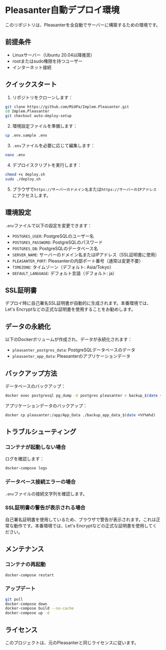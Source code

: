 # Pleasanter自動デプロイ環境

このリポジトリは、Pleasanterを全自動でサーバーに構築するための環境です。

## 前提条件

- Linuxサーバー（Ubuntu 20.04以降推奨）
- rootまたはsudo権限を持つユーザー
- インターネット接続

## クイックスタート

1. リポジトリをクローンします：

```bash
git clone https://github.com/MiUPa/Implem.Pleasanter.git
cd Implem.Pleasanter
git checkout auto-deploy-setup
```

2. 環境設定ファイルを準備します：

```bash
cp .env.sample .env
```

3. `.env`ファイルを必要に応じて編集します：

```bash
nano .env
```

4. デプロイスクリプトを実行します：

```bash
chmod +x deploy.sh
sudo ./deploy.sh
```

5. ブラウザで`https://サーバーのドメイン名`または`https://サーバーのIPアドレス`にアクセスします。

## 環境設定

`.env`ファイルで以下の設定を変更できます：

- `POSTGRES_USER`: PostgreSQLのユーザー名
- `POSTGRES_PASSWORD`: PostgreSQLのパスワード
- `POSTGRES_DB`: PostgreSQLのデータベース名
- `SERVER_NAME`: サーバーのドメイン名またはIPアドレス（SSL証明書に使用）
- `PLEASANTER_PORT`: Pleasanterの内部ポート番号（通常は変更不要）
- `TIMEZONE`: タイムゾーン（デフォルト: Asia/Tokyo）
- `DEFAULT_LANGUAGE`: デフォルト言語（デフォルト: ja）

## SSL証明書

デプロイ時に自己署名SSL証明書が自動的に生成されます。本番環境では、Let's Encryptなどの正式な証明書を使用することをお勧めします。

## データの永続化

以下のDockerボリュームが作成され、データが永続化されます：

- `pleasanter_postgres_data`: PostgreSQLデータベースのデータ
- `pleasanter_app_data`: Pleasanterのアプリケーションデータ

## バックアップ方法

データベースのバックアップ：

```bash
docker exec postgresql pg_dump -U postgres pleasanter > backup_$(date +%Y%m%d).sql
```

アプリケーションデータのバックアップ：

```bash
docker cp pleasanter:/app/App_Data ./backup_app_data_$(date +%Y%m%d)
```

## トラブルシューティング

### コンテナが起動しない場合

ログを確認します：

```bash
docker-compose logs
```

### データベース接続エラーの場合

`.env`ファイルの接続文字列を確認します。

### SSL証明書の警告が表示される場合

自己署名証明書を使用しているため、ブラウザで警告が表示されます。これは正常な動作です。本番環境では、Let's Encryptなどの正式な証明書を使用してください。

## メンテナンス

### コンテナの再起動

```bash
docker-compose restart
```

### アップデート

```bash
git pull
docker-compose down
docker-compose build --no-cache
docker-compose up -d
```

## ライセンス

このプロジェクトは、元のPleasanterと同じライセンスに従います。
